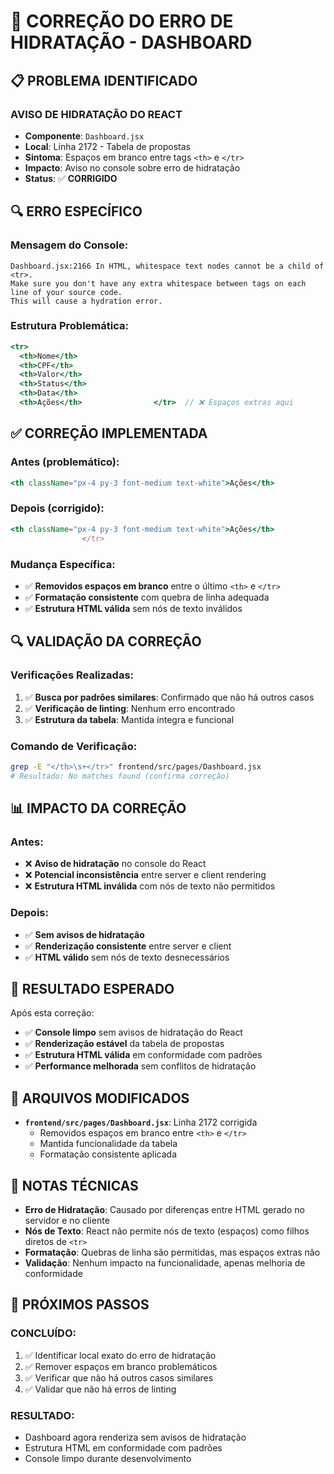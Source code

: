 # 🔧 CORREÇÃO DO ERRO DE HIDRATAÇÃO - DASHBOARD

## 📋 PROBLEMA IDENTIFICADO

### **AVISO DE HIDRATAÇÃO DO REACT**
- **Componente**: `Dashboard.jsx`
- **Local**: Linha 2172 - Tabela de propostas
- **Sintoma**: Espaços em branco entre tags `<th>` e `</tr>`
- **Impacto**: Aviso no console sobre erro de hidratação
- **Status**: ✅ **CORRIGIDO**

## 🔍 ERRO ESPECÍFICO

### **Mensagem do Console:**
```
Dashboard.jsx:2166 In HTML, whitespace text nodes cannot be a child of <tr>. 
Make sure you don't have any extra whitespace between tags on each line of your source code.
This will cause a hydration error.
```

### **Estrutura Problemática:**
```jsx
<tr>
  <th>Nome</th>
  <th>CPF</th>
  <th>Valor</th>
  <th>Status</th>
  <th>Data</th>
  <th>Ações</th>                </tr>  // ❌ Espaços extras aqui
```

## ✅ CORREÇÃO IMPLEMENTADA

### **Antes (problemático):**
```jsx
<th className="px-4 py-3 font-medium text-white">Ações</th>                </tr>
```

### **Depois (corrigido):**
```jsx
<th className="px-4 py-3 font-medium text-white">Ações</th>
                </tr>
```

### **Mudança Específica:**
- ✅ **Removidos espaços em branco** entre o último `<th>` e `</tr>`
- ✅ **Formatação consistente** com quebra de linha adequada
- ✅ **Estrutura HTML válida** sem nós de texto inválidos

## 🔍 VALIDAÇÃO DA CORREÇÃO

### **Verificações Realizadas:**
1. ✅ **Busca por padrões similares**: Confirmado que não há outros casos
2. ✅ **Verificação de linting**: Nenhum erro encontrado
3. ✅ **Estrutura da tabela**: Mantida íntegra e funcional

### **Comando de Verificação:**
```bash
grep -E "</th>\s+</tr>" frontend/src/pages/Dashboard.jsx
# Resultado: No matches found (confirma correção)
```

## 📊 IMPACTO DA CORREÇÃO

### **Antes:**
- ❌ **Aviso de hidratação** no console do React
- ❌ **Potencial inconsistência** entre server e client rendering
- ❌ **Estrutura HTML inválida** com nós de texto não permitidos

### **Depois:**
- ✅ **Sem avisos de hidratação**
- ✅ **Renderização consistente** entre server e client
- ✅ **HTML válido** sem nós de texto desnecessários

## 🎯 RESULTADO ESPERADO

Após esta correção:
- ✅ **Console limpo** sem avisos de hidratação do React
- ✅ **Renderização estável** da tabela de propostas
- ✅ **Estrutura HTML válida** em conformidade com padrões
- ✅ **Performance melhorada** sem conflitos de hidratação

## 🔧 ARQUIVOS MODIFICADOS

- **`frontend/src/pages/Dashboard.jsx`**: Linha 2172 corrigida
  - Removidos espaços em branco entre `<th>` e `</tr>`
  - Mantida funcionalidade da tabela
  - Formatação consistente aplicada

## 📝 NOTAS TÉCNICAS

- **Erro de Hidratação**: Causado por diferenças entre HTML gerado no servidor e no cliente
- **Nós de Texto**: React não permite nós de texto (espaços) como filhos diretos de `<tr>`
- **Formatação**: Quebras de linha são permitidas, mas espaços extras não
- **Validação**: Nenhum impacto na funcionalidade, apenas melhoria de conformidade

## 🚀 PRÓXIMOS PASSOS

### **CONCLUÍDO:**
1. ✅ Identificar local exato do erro de hidratação
2. ✅ Remover espaços em branco problemáticos
3. ✅ Verificar que não há outros casos similares
4. ✅ Validar que não há erros de linting

### **RESULTADO:**
- Dashboard agora renderiza sem avisos de hidratação
- Estrutura HTML em conformidade com padrões
- Console limpo durante desenvolvimento

